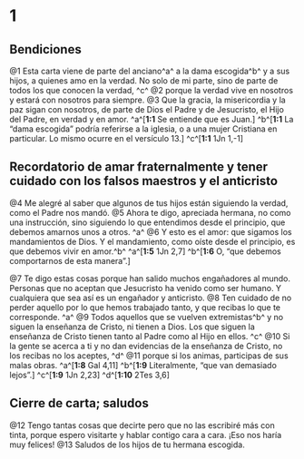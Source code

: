 # 1 
## Bendiciones
@1 Esta carta viene de parte del anciano^a^ a la dama escogida^b^ y a sus hijos, a quienes amo en la verdad. No solo de mi parte, sino de parte de todos los que conocen la verdad, ^c^ @2 porque la verdad vive en nosotros y estará con nosotros para siempre. @3 Que la gracia, la misericordia y la paz sigan con nosotros, de parte de Dios el Padre y de Jesucristo, el Hijo del Padre, en verdad y en amor. 
^a^[**1:1** Se entiende que es Juan.] ^b^[**1:1** La “dama escogida” podría referirse a la iglesia, o a una mujer Cristiana en particular. Lo mismo ocurre en el versículo 13.] ^c^[**1:1** 1Jn 1,-1]

## Recordatorio de amar fraternalmente y tener cuidado con los falsos maestros y el anticristo
@4 Me alegré al saber que algunos de tus hijos están siguiendo la verdad, como el Padre nos mandó. @5 Ahora te digo, apreciada hermana, no como una instrucción, sino siguiendo lo que entendimos desde el principio, que debemos amarnos unos a otros. ^a^ @6 Y esto es el amor: que sigamos los mandamientos de Dios. Y el mandamiento, como oíste desde el principio, es que debemos vivir en amor.^b^ 
^a^[**1:5** 1Jn 2,7] ^b^[**1:6** O, “que debemos comportarnos de esta manera”.]

@7 Te digo estas cosas porque han salido muchos engañadores al mundo. Personas que no aceptan que Jesucristo ha venido como ser humano. Y cualquiera que sea así es un engañador y anticristo. @8 Ten cuidado de no perder aquello por lo que hemos trabajado tanto, y que recibas lo que te corresponde. ^a^ @9 Todos aquellos que se vuelven extremistas^b^ y no siguen la enseñanza de Cristo, ni tienen a Dios. Los que siguen la enseñanza de Cristo tienen tanto al Padre como al Hijo en ellos. ^c^ @10 Si la gente se acerca a ti y no dan evidencias de la enseñanza de Cristo, no los recibas no los aceptes, ^d^ @11 porque si los animas, participas de sus malas obras. 
^a^[**1:8** Gal 4,11] ^b^[**1:9** Literalmente, “que van demasiado lejos”.] ^c^[**1:9** 1Jn 2,23] ^d^[**1:10** 2Tes 3,6]

## Cierre de carta; saludos
@12 Tengo tantas cosas que decirte pero que no las escribiré más con tinta, porque espero visitarte y hablar contigo cara a cara. ¡Eso nos haría muy felices! @13 Saludos de los hijos de tu hermana escogida. 